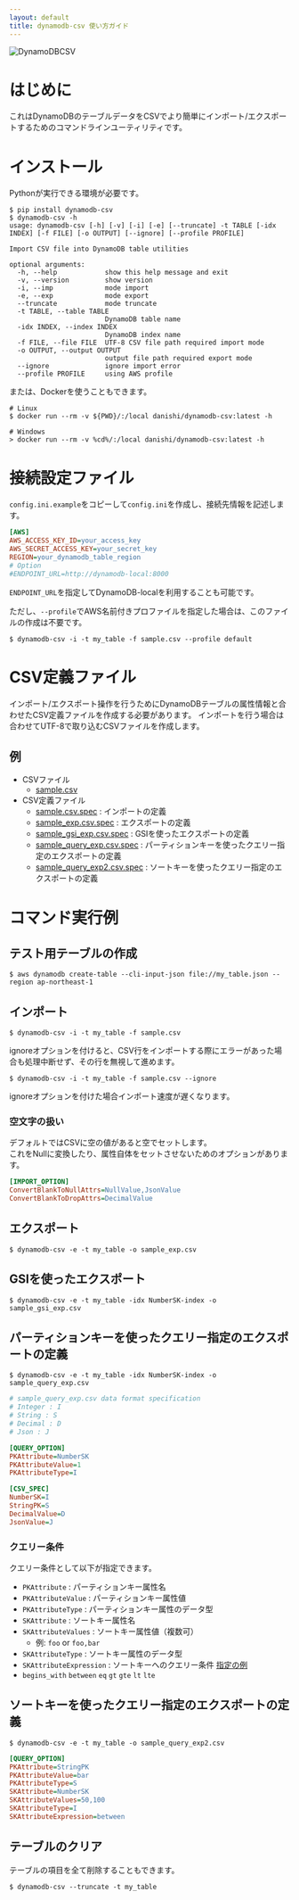```yaml
---
layout: default
title: dynamodb-csv 使い方ガイド
---
```

![DynamoDBCSV](https://user-images.githubusercontent.com/56535085/159007555-e72d1c26-eb44-46ca-bc38-c752164995bf.png)

# はじめに

これはDynamoDBのテーブルデータをCSVでより簡単にインポート/エクスポートするためのコマンドラインユーティリティです。

# インストール

Pythonが実行できる環境が必要です。

```shell
$ pip install dynamodb-csv
$ dynamodb-csv -h
usage: dynamodb-csv [-h] [-v] [-i] [-e] [--truncate] -t TABLE [-idx INDEX] [-f FILE] [-o OUTPUT] [--ignore] [--profile PROFILE]

Import CSV file into DynamoDB table utilities

optional arguments:
  -h, --help            show this help message and exit
  -v, --version         show version
  -i, --imp             mode import
  -e, --exp             mode export
  --truncate            mode truncate
  -t TABLE, --table TABLE
                        DynamoDB table name
  -idx INDEX, --index INDEX
                        DynamoDB index name
  -f FILE, --file FILE  UTF-8 CSV file path required import mode
  -o OUTPUT, --output OUTPUT
                        output file path required export mode
  --ignore              ignore import error
  --profile PROFILE     using AWS profile
```

または、Dockerを使うこともできます。

```shell
# Linux
$ docker run --rm -v ${PWD}/:/local danishi/dynamodb-csv:latest -h

# Windows
> docker run --rm -v %cd%/:/local danishi/dynamodb-csv:latest -h
```

# 接続設定ファイル
`config.ini.example`をコピーして`config.ini`を作成し、接続先情報を記述します。

```ini
[AWS]
AWS_ACCESS_KEY_ID=your_access_key
AWS_SECRET_ACCESS_KEY=your_secret_key
REGION=your_dynamodb_table_region
# Option
#ENDPOINT_URL=http://dynamodb-local:8000
```

`ENDPOINT_URL`を指定してDynamoDB-localを利用することも可能です。  
  
ただし、`--profile`でAWS名前付きプロファイルを指定した場合は、このファイルの作成は不要です。

```shell
$ dynamodb-csv -i -t my_table -f sample.csv --profile default
```

# CSV定義ファイル

インポート/エクスポート操作を行うためにDynamoDBテーブルの属性情報と合わせたCSV定義ファイルを作成する必要があります。
インポートを行う場合は合わせてUTF-8で取り込むCSVファイルを作成します。
## 例
* CSVファイル
  * [sample.csv](https://github.com/danishi/dynamodb-csv/blob/master/sample.csv)
* CSV定義ファイル
  * [sample.csv.spec](https://github.com/danishi/dynamodb-csv/blob/master/sample.csv.spec) : インポートの定義
  * [sample_exp.csv.spec](https://github.com/danishi/dynamodb-csv/blob/master/sample_exp.csv.spec) : エクスポートの定義
  * [sample_gsi_exp.csv.spec](https://github.com/danishi/dynamodb-csv/blob/master/sample_gsi_exp.csv.spec) : GSIを使ったエクスポートの定義
  * [sample_query_exp.csv.spec](https://github.com/danishi/dynamodb-csv/blob/master/sample_query_exp.csv.spec) : パーティションキーを使ったクエリー指定のエクスポートの定義
  * [sample_query_exp2.csv.spec](https://github.com/danishi/dynamodb-csv/blob/master/sample_query_exp2.csv.spec) : ソートキーを使ったクエリー指定のエクスポートの定義

# コマンド実行例

## テスト用テーブルの作成
```shell
$ aws dynamodb create-table --cli-input-json file://my_table.json --region ap-northeast-1
```

## インポート
```shell
$ dynamodb-csv -i -t my_table -f sample.csv
```

ignoreオプションを付けると、CSV行をインポートする際にエラーがあった場合も処理中断せず、その行を無視して進めます。  

```shell
$ dynamodb-csv -i -t my_table -f sample.csv --ignore
```

ignoreオプションを付けた場合インポート速度が遅くなります。

### 空文字の扱い
デフォルトではCSVに空の値があると空でセットします。  
これをNullに変換したり、属性自体をセットさせないためのオプションがあります。

```ini
[IMPORT_OPTION]
ConvertBlankToNullAttrs=NullValue,JsonValue
ConvertBlankToDropAttrs=DecimalValue
```

## エクスポート
```shell
$ dynamodb-csv -e -t my_table -o sample_exp.csv
```

## GSIを使ったエクスポート
```shell
$ dynamodb-csv -e -t my_table -idx NumberSK-index -o sample_gsi_exp.csv
```

## パーティションキーを使ったクエリー指定のエクスポートの定義
```shell
$ dynamodb-csv -e -t my_table -idx NumberSK-index -o sample_query_exp.csv
```

```ini
# sample_query_exp.csv data format specification
# Integer : I
# String : S
# Decimal : D
# Json : J

[QUERY_OPTION]
PKAttribute=NumberSK
PKAttributeValue=1
PKAttributeType=I

[CSV_SPEC]
NumberSK=I
StringPK=S
DecimalValue=D
JsonValue=J
```

### クエリー条件
クエリー条件として以下が指定できます。

* `PKAttribute` : パーティションキー属性名
* `PKAttributeValue` : パーティションキー属性値
* `PKAttributeType` : パーティションキー属性のデータ型
* `SKAttribute` : ソートキー属性名
* `SKAttributeValues` : ソートキー属性値（複数可）
  * 例: `foo` or `foo,bar`
* `SKAttributeType` : ソートキー属性のデータ型
* `SKAttributeExpression` : ソートキーへのクエリー条件 [指定の例](https://boto3.amazonaws.com/v1/documentation/api/latest/reference/customizations/dynamodb.html#dynamodb-conditions)
* `begins_with` `between` `eq` `gt` `gte` `lt` `lte`

## ソートキーを使ったクエリー指定のエクスポートの定義

```shell
$ dynamodb-csv -e -t my_table -o sample_query_exp2.csv
```

```ini
[QUERY_OPTION]
PKAttribute=StringPK
PKAttributeValue=bar
PKAttributeType=S
SKAttribute=NumberSK
SKAttributeValues=50,100
SKAttributeType=I
SKAttributeExpression=between
```

## テーブルのクリア
テーブルの項目を全て削除することもできます。

```shell
$ dynamodb-csv --truncate -t my_table
```
